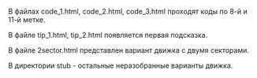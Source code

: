 В файлах code_1.html, code_2.html, code_3.html проходят коды по 8-й и 11-й метке.

В файле tip_1.html, tip_2.html появляется первая подсказка.

В файле 2sector.html представлен вариант движка с двумя секторами.

В директории stub - остальные неразобранные варианты движка.
